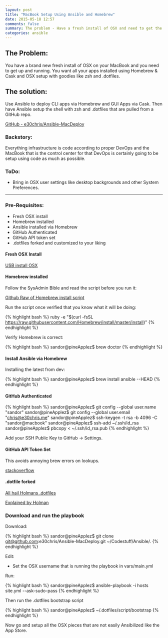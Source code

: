 ```yaml
---
layout: post
title: "MacBook Setup Using Ansible and Homebrew"
date: 2015-05-18 12:57
comments: false
summary: The problem - Have a fresh install of OSX and need to get the basics configured and installed like apps and sane OSX settings.
categories: ansible
---
```


## The Problem:
You have a brand new fresh install of OSX on your MacBook and you need to get up and running.  You want all your apps installed using Homebrew & Cask and OSX setup with goodies like zsh and .dotfiles.

## The solution:
Use Ansible to deploy CLI apps via Homebrew and GUI Apps via Cask.  Then have Ansible setup the shell with zsh and .dotfiles that are pulled from a GitHub repo.


[GitHub - e30chris/Ansible-MacDeploy](https://github.com/e30chris/Ansible-MacDeploy)


### Backstory:
Everything infrastructure is code according to proper DevOps and the MacBook that is the control center for that DevOps is certainly going to be setup using code as much as possible.

### ToDo:
  - Bring in OSX user settings like desktop backgrounds and other System Preferences.

---

### Pre-Requisites:
  - Fresh OSX install
  - Homebrew installed
  - Ansible installed via Homebrew
  - GitHub Authenticated
  - GitHub API token set
  - .dotfiles forked and customized to your liking


#### Fresh OSX Install

[USB install OSX](http://osxdaily.com/2014/10/16/make-os-x-yosemite-boot-install-drive/)

#### Homebrew installed

Follow the SysAdmin Bible and read the script before you run it:

[Github Raw of Homebrew install script](https://raw.githubusercontent.com/Homebrew/install/master/install)


Run the script once verified that you know what it will be doing:

{% highlight bash %}
ruby -e "$(curl -fsSL https://raw.githubusercontent.com/Homebrew/install/master/install)"
{% endhighlight %}

Verify Homebrew is correct:

{% highlight bash %}
sandor@pineApplez$ brew doctor
{% endhighlight %}

#### Install Ansible via Homebrew

Installing the latest from dev:

{% highlight bash %}
sandor@pineApplez$ brew install ansible --HEAD
{% endhighlight %}

#### GitHub Authenticated

{% highlight bash %}
sandor@pineApplez$ git config --global user.name "sandor"
sandor@pineApplez$ git config --global user.email "chris@e30chris.me"
sandor@pineApplez$ ssh-keygen -t rsa -b 4096 -C "sandor@macbook"
sandor@pineApplez$ ssh-add ~/.ssh/id_rsa
sandor@pineApplez$ pbcopy < ~/.ssh/id_rsa.pub
{% endhighlight %}

Add your SSH Public Key to GitHub -> Settings.


#### GitHub API Token Set

This avoids annoying brew errors on lookups.

[stackoverflow](http://stackoverflow.com/questions/20130681/setting-github-api-token-for-homebrew#20130816)

#### .dotfile forked

[All hail Holmans .dotfiles](https://github.com/holman/dotfiles)

[Explained by Holman](http://zachholman.com/2010/08/dotfiles-are-meant-to-be-forked/)


### Download and run the playbook

Download:

{% highlight bash %}
sandor@pineApplez$ git clone git@github.com:e30chris/Ansible-MacDeploy.git ~/Codestuff/Ansible/.
{% endhighlight %}

Edit:

  - Set the OSX username that is running the playbook in vars/main.yml

Run:

{% highlight bash %}
sandor@pineApplez$ ansible-playbook -i hosts site.yml --ask-sudo-pass
{% endhighlight %}

Then run the .dotfiles bootstrap script

{% highlight bash %}
sandor@pineApplez$ ~/.dotfiles/script/bootstrap
{% endhighlight %}

Now go and setup all the OSX pieces that are not easily Ansibilized like the App Store.
